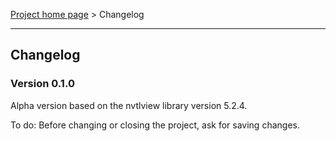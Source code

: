 [Project home page](../) > Changelog

------------------------------------------------------------------------

## Changelog

### Version 0.1.0

Alpha version based on the nvtlview library version 5.2.4.

To do: Before changing or closing the project, ask for saving changes.